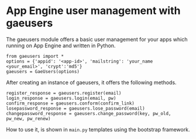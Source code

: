 # App Engine user management with gaeusers

The gaeusers module offers a basic user management for your apps which running on App Engine and written in Python.

    from gaeusers import *
	options = {'appid': '<app-id>', 'mailstring': 'your_name <your_email>', 'crypt':'md5'}
	gaeusers = GaeUsers(options)
	
After creating an instance of gaeusers, it offers the following methods.

    register_response = gaeusers.register(email)
	login_response = gaeusers.login(email, pw)
	confirm_response = gaeusers.conform(confirm_link)
	losepassword_response = gaeusers.lose_password(email)
	changepassword_response = gaeusers.change_password(key, pw_old, pw_new, pw_renew)
	
How to use it, is shown in `main.py` templates using the bootstrap framework.